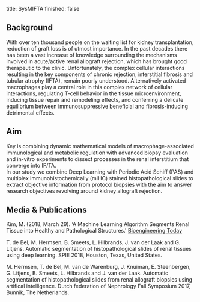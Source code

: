 title: SysMIFTA
finished: false

## Background

With over ten thousand people on the waiting list for kidney transplantation, reduction of graft loss is of utmost importance. In the past decades there has been a vast increase of knowledge surrounding the mechanisms involved in acute/active renal allograft rejection, which has brought good therapeutic to the clinic. Unfortunately, the  complex cellular interactions resulting in the key components of chronic rejection, interstitial fibrosis and tubular atrophy (IFTA), remain poorly understood. Alternatively activated macrophages play a central role in this complex network of cellular interactions, regulating T-cell behavior in the tissue microenvironment, inducing tissue repair and remodeling effects, and conferring a delicate equilibrium between immunosuppressive beneficial and fibrosis-inducing detrimental effects.

## Aim 

Key is combining dynamic mathematical models of macrophage-associated immunological and metabolic regulation with advanced biopsy evaluation and in-vitro experiments to dissect processes in the renal interstitium that converge into IF/TA.  
In our study we combine  Deep Learning with Periodic Acid Schiff (PAS) and multiplex immunohistochemically (mIHC) stained histopathological slides to extract objective information from protocol biopsies with the aim to answer research objectives revolving around kidney allograft rejection.

## Media & Publications

Kim, M. (2018, March 29). ‘A Machine Learning Algorithm Segments Renal Tissue into Healthy and Pathological Structures.' [Bioengineering Today]( https://bioengineeringtoday.org/emerging-tech/machine-learning-algorithm-segments-renal-tissue-healthy-and-pathological-structures)

T. de Bel, M. Hermsen, B. Smeets, L. Hilbrands, J. van der Laak and G. Litjens. Automatic segmentation of histopathological slides of renal tissues using deep learning. SPIE 2018, Houston, Texas, United States.

M. Hermsen, T. de Bel, M. van de Warenburg, J. Knuiman, E. Steenbergen, G. Litjens, B. Smeets, L. Hilbrands and J. van der Laak. Automatic segmentation of histopathological slides from renal allograft biopsies using artifical intelligence. Dutch federation of Nephrology Fall Symposium 2017, Bunnik, The Netherlands. 
